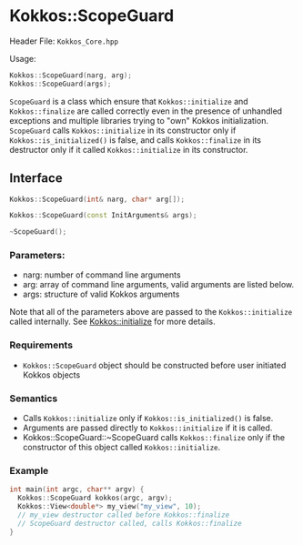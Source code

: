 # Kokkos::ScopeGuard

Header File: `Kokkos_Core.hpp`

Usage: 
```c++
Kokkos::ScopeGuard(narg, arg);
Kokkos::ScopeGuard(args);
```

`ScopeGuard` is a class which ensure that `Kokkos::initialize` and
`Kokkos::finalize` are called correctly even in the presence of unhandled
exceptions and multiple libraries trying to "own" Kokkos initialization.
`ScopeGuard` calls `Kokkos::initialize` in its constructor only if
`Kokkos::is_initialized()` is false, and calls `Kokkos::finalize` in its
destructor only if it called `Kokkos::initialize` in its constructor.

## Interface

```c++
Kokkos::ScopeGuard(int& narg, char* arg[]);
```

```c++
Kokkos::ScopeGuard(const InitArguments& args);
```

```c++
~ScopeGuard();
```

### Parameters:

  * narg:  number of command line arguments
  * arg: array of command line arguments, valid arguments are listed below.
  * args: structure of valid Kokkos arguments

Note that all of the parameters above are passed to the `Kokkos::initialize` called internally.  See [Kokkos::initialize](initialize) for more details.
 
### Requirements
  * `Kokkos::ScopeGuard` object should be constructed before user initiated Kokkos objects 

### Semantics
  * Calls `Kokkos::initialize` only if `Kokkos::is_initialized()` is false.
  * Arguments are passed directly to `Kokkos::initialize` if it is called.
  * Kokkos::ScopeGuard::~ScopeGuard calls `Kokkos::finalize` only if the constructor of this object called `Kokkos::initialize`.

### Example

```c++
int main(int argc, char** argv) {
  Kokkos::ScopeGuard kokkos(argc, argv);
  Kokkos::View<double*> my_view("my_view", 10);
  // my_view destructor called before Kokkos::finalize
  // ScopeGuard destructor called, calls Kokkos::finalize
}
```
